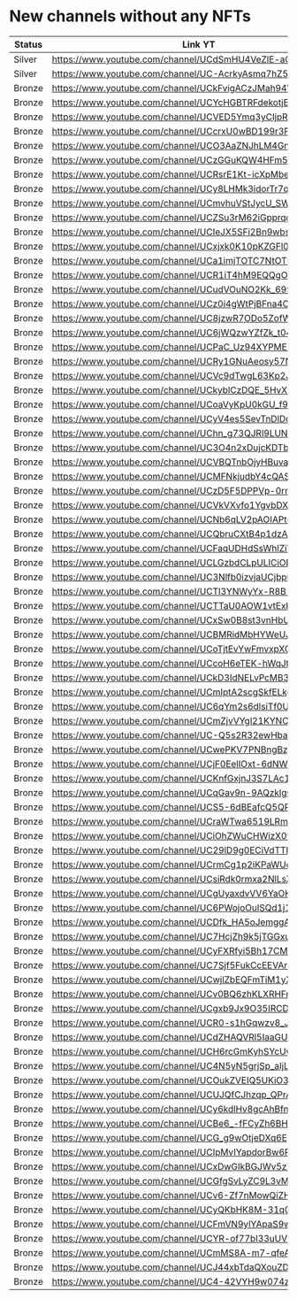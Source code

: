 # New channels without any NFTs

| Status | Link YT | Link Channel |
| --- | --- | --- |
| Silver | https://www.youtube.com/channel/UCdSmHU4VeZlE-aO0FDc5JGw | https://gleev.xyz/channel/61898 |
| Silver | https://www.youtube.com/channel/UC-AcrkyAsmq7hZ5xorf7G-Q | https://gleev.xyz/channel/62016 |
| Bronze | https://www.youtube.com/channel/UCkFvigACzJMah94W-9ovaYQ | https://gleev.xyz/channel/61897 |
| Bronze | https://www.youtube.com/channel/UCYcHGBTRFdekotjEyDZDdWg | https://gleev.xyz/channel/61903 |
| Bronze | https://www.youtube.com/channel/UCVED5Ymq3yCIjpRJFG4fHvg | https://gleev.xyz/channel/61905 |
| Bronze | https://www.youtube.com/channel/UCcrxU0wBD199r3Pd64_LW9Q | https://gleev.xyz/channel/61914 |
| Bronze | https://www.youtube.com/channel/UCO3AaZNJhLM4GnGAhlStl1A | https://gleev.xyz/channel/61915 |
| Bronze | https://www.youtube.com/channel/UCzGGuKQW4HFm5CZSSsBP0QA | https://gleev.xyz/channel/61916 |
| Bronze | https://www.youtube.com/channel/UCRsrE1Kt-icXpMbeSp-6cJg | https://gleev.xyz/channel/61921 |
| Bronze | https://www.youtube.com/channel/UCy8LHMk3idorTr7qOd9LjhA | https://gleev.xyz/channel/61926 |
| Bronze | https://www.youtube.com/channel/UCmvhuVStJycU_SW9wP0OzJw | https://gleev.xyz/channel/61933 |
| Bronze | https://www.youtube.com/channel/UCZSu3rM62iGpprqg4Z7ftRw | https://gleev.xyz/channel/61937 |
| Bronze | https://www.youtube.com/channel/UCIeJX5SFi2Bn9wbs5gIeGcQ | https://gleev.xyz/channel/61939 |
| Bronze | https://www.youtube.com/channel/UCxjxk0K10pKZGFl0MDaSJxA | https://gleev.xyz/channel/61942 |
| Bronze | https://www.youtube.com/channel/UCa1imjTOTC7NtOT0_jqx3YQ | https://gleev.xyz/channel/61949 |
| Bronze | https://www.youtube.com/channel/UCR1iT4hM9EQQgOHMx3cM05w | https://gleev.xyz/channel/61958 |
| Bronze | https://www.youtube.com/channel/UCudVOuNO2Kk_699OWv6c-sg | https://gleev.xyz/channel/61962 |
| Bronze | https://www.youtube.com/channel/UCz0i4gWtPjBFna4O8gYJrwg | https://gleev.xyz/channel/61966 |
| Bronze | https://www.youtube.com/channel/UC8jzwR7ODo5ZofWVVRKQHlw | https://gleev.xyz/channel/61969 |
| Bronze | https://www.youtube.com/channel/UC6jWQzwYZfZk_t04Z9pOqxQ | https://gleev.xyz/channel/61971 |
| Bronze | https://www.youtube.com/channel/UCPaC_Uz94XYPME8mckBdBfg | https://gleev.xyz/channel/61973 |
| Bronze | https://www.youtube.com/channel/UCRy1GNuAeosy57NofxydDKA | https://gleev.xyz/channel/61977 |
| Bronze | https://www.youtube.com/channel/UCVc9dTwgL63Kp2JewP8bbmg | https://gleev.xyz/channel/61978 |
| Bronze | https://www.youtube.com/channel/UCkyblCzDQE_5HvXwp6BX5Iw | https://gleev.xyz/channel/61979 |
| Bronze | https://www.youtube.com/channel/UCoaVyKpU0kGU_f9oic2vmzA | https://gleev.xyz/channel/61983 |
| Bronze | https://www.youtube.com/channel/UCyV4es5SevTnDlDcPn6elvA | https://gleev.xyz/channel/61986 |
| Bronze | https://www.youtube.com/channel/UChn_g73QJRl9LUN9Z0WSTaw | https://gleev.xyz/channel/61988 |
| Bronze | https://www.youtube.com/channel/UC3O4n2xDujcKDTbu8XYEU3g | https://gleev.xyz/channel/61993 |
| Bronze | https://www.youtube.com/channel/UCVBQTnbOjyHBuvaoasN74EA | https://gleev.xyz/channel/61996 |
| Bronze | https://www.youtube.com/channel/UCMFNkjudbY4cQASmNGp6euw | https://gleev.xyz/channel/61999 |
| Bronze | https://www.youtube.com/channel/UCzD5F5DPPVp-0rnzBFVsJSA | https://gleev.xyz/channel/62000 |
| Bronze | https://www.youtube.com/channel/UCVkVXvfo1YgvbDXmhEY-82g | https://gleev.xyz/channel/62002 |
| Bronze | https://www.youtube.com/channel/UCNb6qLV2pAOIAPt0LdZhdcg | https://gleev.xyz/channel/62004 |
| Bronze | https://www.youtube.com/channel/UCQbruCXtB4p1dzA0i24jtww | https://gleev.xyz/channel/62005 |
| Bronze | https://www.youtube.com/channel/UCFaqUDHdSsWhlZiVYtoHUcA | https://gleev.xyz/channel/62008 |
| Bronze | https://www.youtube.com/channel/UCLGzbdCLpULICiOEfcRMzGQ | https://gleev.xyz/channel/62009 |
| Bronze | https://www.youtube.com/channel/UC3Nlfb0izvjaUCjbpuETEvg | https://gleev.xyz/channel/62010 |
| Bronze | https://www.youtube.com/channel/UCTl3YNWyYx-R8B-AMj4sIBw | https://gleev.xyz/channel/62013 |
| Bronze | https://www.youtube.com/channel/UCTTaU0AOW1vtExh8QfggnbQ | https://gleev.xyz/channel/62015 |
| Bronze | https://www.youtube.com/channel/UCxSw0B8st3vnHbUA6vgFfIw | https://gleev.xyz/channel/62019 |
| Bronze | https://www.youtube.com/channel/UCBMRidMbHYWeUJ_T1HK59xA | https://gleev.xyz/channel/62020 |
| Bronze | https://www.youtube.com/channel/UCoTjtEvYwFmvxpXQXHXDBoQ | https://gleev.xyz/channel/62029 |
| Bronze | https://www.youtube.com/channel/UCcoH6eTEK-hWqJt0Wx3TYQQ | https://gleev.xyz/channel/62033 |
| Bronze | https://www.youtube.com/channel/UCkD3IdNELvPcMB33Tt__BXQ | https://gleev.xyz/channel/62039 |
| Bronze | https://www.youtube.com/channel/UCmIptA2scgSkfELkg2gEAyQ | https://gleev.xyz/channel/62040 |
| Bronze | https://www.youtube.com/channel/UC6qYm2s6dlsiTf0UbfJ_q4Q | https://gleev.xyz/channel/62042 |
| Bronze | https://www.youtube.com/channel/UCmZjvVYgl21KYNC7d5aGueA | https://gleev.xyz/channel/62044 |
| Bronze | https://www.youtube.com/channel/UC-Q5s2R32ewHbaWF3GHiJfA | https://gleev.xyz/channel/62049 |
| Bronze | https://www.youtube.com/channel/UCwePKV7PNBngBzjgrRUb7JA | https://gleev.xyz/channel/62053 |
| Bronze | https://www.youtube.com/channel/UCjF0EelIOxt-6dNW1847hVw | https://gleev.xyz/channel/62054 |
| Bronze | https://www.youtube.com/channel/UCKnfGxjnJ3S7LAc1wBN_ISg | https://gleev.xyz/channel/62055 |
| Bronze | https://www.youtube.com/channel/UCqGav9n-9AQzklgG-otbUBg | https://gleev.xyz/channel/62056 |
| Bronze | https://www.youtube.com/channel/UCS5-6dBEafcQ5QPKpj_LFYw | https://gleev.xyz/channel/62057 |
| Bronze | https://www.youtube.com/channel/UCraWTwa6519LRmVHjxcHHRw | https://gleev.xyz/channel/62059 |
| Bronze | https://www.youtube.com/channel/UCiOhZWuCHWizX0fhqRv5Fmg | https://gleev.xyz/channel/62062 |
| Bronze | https://www.youtube.com/channel/UC29lD9g0ECiVdTTIMDWwGHQ | https://gleev.xyz/channel/62065 |
| Bronze | https://www.youtube.com/channel/UCrmCg1p2iKPaWUokewA7bsw | https://gleev.xyz/channel/62067 |
| Bronze | https://www.youtube.com/channel/UCsiRdk0rmxa2NlLsXD5-R2Q | https://gleev.xyz/channel/62073 |
| Bronze | https://www.youtube.com/channel/UCgUyaxdvVV6YaOKtXq2FaaA | https://gleev.xyz/channel/62074 |
| Bronze | https://www.youtube.com/channel/UC6PWojoOulSQd1j1hSandIQ | https://gleev.xyz/channel/62075 |
| Bronze | https://www.youtube.com/channel/UCDfk_HA5oJemggAjmOkBO6A | https://gleev.xyz/channel/62077 |
| Bronze | https://www.youtube.com/channel/UC7HcjZh9k5jTGGxusQO4Qsw | https://gleev.xyz/channel/62079 |
| Bronze | https://www.youtube.com/channel/UCyFXRfyi5Bh17CMT9HDpTQA | https://gleev.xyz/channel/62082 |
| Bronze | https://www.youtube.com/channel/UC7Sjf5FukCcEEVArK6XfJcg | https://gleev.xyz/channel/62085 |
| Bronze | https://www.youtube.com/channel/UCwjlZbEQFmTiM1yXV1Y7lLA | https://gleev.xyz/channel/62087 |
| Bronze | https://www.youtube.com/channel/UCv0BQ6zhKLXRHFm_coWXByQ | https://gleev.xyz/channel/62089 |
| Bronze | https://www.youtube.com/channel/UCgxb9Jx9O35IRCD0yjbMfiA | https://gleev.xyz/channel/62094 |
| Bronze | https://www.youtube.com/channel/UCR0-s1hGqwzv8_JPMwRZ-yA | https://gleev.xyz/channel/62107 |
| Bronze | https://www.youtube.com/channel/UCdZHAQVRl5IaaGUnvo_ovrw | https://gleev.xyz/channel/62115 |
| Bronze | https://www.youtube.com/channel/UCH6rcGmKyhSYcUwjZfDza0w | https://gleev.xyz/channel/62124 |
| Bronze | https://www.youtube.com/channel/UC4N5yN5grjSp_aIjLFKKCTg | https://gleev.xyz/channel/62128 |
| Bronze | https://www.youtube.com/channel/UCOukZVEIQ5UKiO3JLiLc2qg | https://gleev.xyz/channel/62129 |
| Bronze | https://www.youtube.com/channel/UCUJQfCJhzqp_QPrAVjw_BXw | https://gleev.xyz/channel/62130 |
| Bronze | https://www.youtube.com/channel/UCy6kdlHv8gcAhBfnYJuzd_A | https://gleev.xyz/channel/62131 |
| Bronze | https://www.youtube.com/channel/UCBe6_-fFCyZh6BHw-W_K-vg | https://gleev.xyz/channel/62133 |
| Bronze | https://www.youtube.com/channel/UCG_g9wOtjeDXq6EpGmhmGCQ | https://gleev.xyz/channel/62134 |
| Bronze | https://www.youtube.com/channel/UCIpMvIYapdorBw6Rel73FKg | https://gleev.xyz/channel/62135 |
| Bronze | https://www.youtube.com/channel/UCxDwGIkBGJWv5z7PKC2XiCw | https://gleev.xyz/channel/62137 |
| Bronze | https://www.youtube.com/channel/UCGfgSvLyZC9L3vMSZh4YwqQ | https://gleev.xyz/channel/62138 |
| Bronze | https://www.youtube.com/channel/UCv6-Zf7nMowQiZHGjeR8_9Q | https://gleev.xyz/channel/62141 |
| Bronze | https://www.youtube.com/channel/UCyQKbHK8M-31q00T-ftkf2A | https://gleev.xyz/channel/62143 |
| Bronze | https://www.youtube.com/channel/UCFmVN9ylYApaS9wN09oImxQ | https://gleev.xyz/channel/62144 |
| Bronze | https://www.youtube.com/channel/UCYR-of77bI33uUVVDLQS65g | https://gleev.xyz/channel/62148 |
| Bronze | https://www.youtube.com/channel/UCmMS8A-m7-qfeAn2rdrhHkg | https://gleev.xyz/channel/62151 |
| Bronze | https://www.youtube.com/channel/UCJ44xbTdaQXouZDaN6b7FWw | https://gleev.xyz/channel/62153 |
| Bronze | https://www.youtube.com/channel/UC4-42VYH9w074zwZHF9FlXA | https://gleev.xyz/channel/62155 |